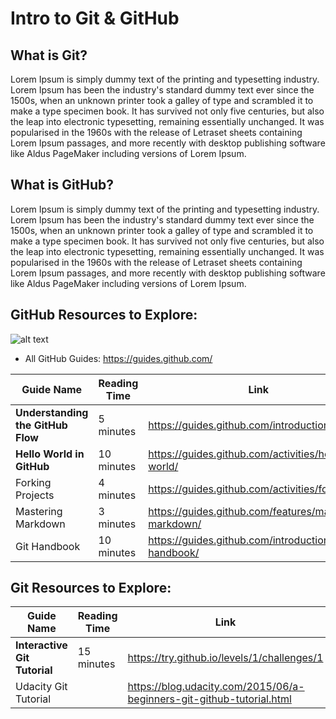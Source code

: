 # Intro to Git & GitHub

## What is Git?
Lorem Ipsum is simply dummy text of the printing and typesetting industry. Lorem Ipsum has been the industry's standard dummy text ever since the 1500s, when an unknown printer took a galley of type and scrambled it to make a type specimen book. It has survived not only five centuries, but also the leap into electronic typesetting, remaining essentially unchanged. It was popularised in the 1960s with the release of Letraset sheets containing Lorem Ipsum passages, and more recently with desktop publishing software like Aldus PageMaker including versions of Lorem Ipsum.

## What is GitHub?
Lorem Ipsum is simply dummy text of the printing and typesetting industry. Lorem Ipsum has been the industry's standard dummy text ever since the 1500s, when an unknown printer took a galley of type and scrambled it to make a type specimen book. It has survived not only five centuries, but also the leap into electronic typesetting, remaining essentially unchanged. It was popularised in the 1960s with the release of Letraset sheets containing Lorem Ipsum passages, and more recently with desktop publishing software like Aldus PageMaker including versions of Lorem Ipsum.

## GitHub Resources to Explore:

![alt text](https://github.com/UWCoffeeNCode/Lessons/blob/master/W18/Week%2010/github%20resources.png "GitHub Guides Screenshot")

- All GitHub Guides: https://guides.github.com/

| Guide Name | Reading Time | Link |
| ---------- | ------------ | ---- |
| **Understanding the GitHub Flow** | 5 minutes | https://guides.github.com/introduction/flow/ |
| **Hello World in GitHub** | 10 minutes | https://guides.github.com/activities/hello-world/ |
| Forking Projects | 4 minutes | https://guides.github.com/activities/forking/ |
| Mastering Markdown | 3 minutes | https://guides.github.com/features/mastering-markdown/ |
| Git Handbook | 10 minutes | https://guides.github.com/introduction/git-handbook/ |

## Git Resources to Explore:

| Guide Name | Reading Time | Link |
| ---------- | ------------ | ---- |
| **Interactive Git Tutorial** | 15 minutes | https://try.github.io/levels/1/challenges/1 |
| Udacity Git Tutorial | | https://blog.udacity.com/2015/06/a-beginners-git-github-tutorial.html |

